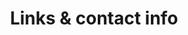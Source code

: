 ---
title: Links & contact info
desc: where, when, and how to find me (please don't i hate social interactions thx)
draft: true
---
